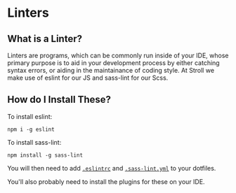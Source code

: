 # Linters

## What is a Linter?

Linters are programs, which can be commonly run inside of your IDE, whose primary purpose is to aid in your development process by either catching syntax errors, or aiding in the maintainance of coding style.  At Stroll we make use of eslint for our JS and sass-lint for our Scss.

## How do I Install These?

To install eslint:

`npm i -g eslint`

To install sass-lint:

`npm install -g sass-lint`

You will then need to add [`.eslintrc`](./linters/eslintrc) and [`.sass-lint.yml`](./linters/sass-lint.yml) to your dotfiles.

You'll also probably need to install the plugins for these on your IDE.
